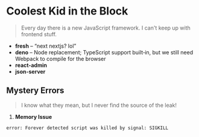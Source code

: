 # Coolest Kid in the Block

> Every day there is a new JavaScript framework. I can't keep up with frontend stuff.

- **fresh** – “next nextjs? lol”
- **deno** – Node replacement; TypeScript support built‑in, but we still need Webpack to compile for the browser
- **react-admin**
- **json-server**

## Mystery Errors

> I know what they mean, but I never find the source of the leak!

1. **Memory Issue**

```
error: Forever detected script was killed by signal: SIGKILL
```
